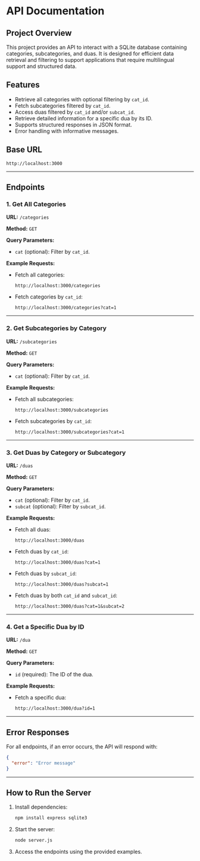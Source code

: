 # API Documentation

## Project Overview
This project provides an API to interact with a SQLite database containing categories, subcategories, and duas. It is designed for efficient data retrieval and filtering to support applications that require multilingual support and structured data.

## Features
- Retrieve all categories with optional filtering by `cat_id`.
- Fetch subcategories filtered by `cat_id`.
- Access duas filtered by `cat_id` and/or `subcat_id`.
- Retrieve detailed information for a specific dua by its ID.
- Supports structured responses in JSON format.
- Error handling with informative messages.

## Base URL
```
http://localhost:3000
```

---

## Endpoints

### 1. Get All Categories
**URL:** `/categories`

**Method:** `GET`

**Query Parameters:**
- `cat` (optional): Filter by `cat_id`.

**Example Requests:**
- Fetch all categories:
  ```
  http://localhost:3000/categories
  ```
- Fetch categories by `cat_id`:
  ```
  http://localhost:3000/categories?cat=1
  ```

---

### 2. Get Subcategories by Category
**URL:** `/subcategories`

**Method:** `GET`

**Query Parameters:**
- `cat` (optional): Filter by `cat_id`.

**Example Requests:**
- Fetch all subcategories:
  ```
  http://localhost:3000/subcategories
  ```
- Fetch subcategories by `cat_id`:
  ```
  http://localhost:3000/subcategories?cat=1
  ```

---

### 3. Get Duas by Category or Subcategory
**URL:** `/duas`

**Method:** `GET`

**Query Parameters:**
- `cat` (optional): Filter by `cat_id`.
- `subcat` (optional): Filter by `subcat_id`.

**Example Requests:**
- Fetch all duas:
  ```
  http://localhost:3000/duas
  ```
- Fetch duas by `cat_id`:
  ```
  http://localhost:3000/duas?cat=1
  ```
- Fetch duas by `subcat_id`:
  ```
  http://localhost:3000/duas?subcat=1
  ```
- Fetch duas by both `cat_id` and `subcat_id`:
  ```
  http://localhost:3000/duas?cat=1&subcat=2
  ```

---

### 4. Get a Specific Dua by ID
**URL:** `/dua`

**Method:** `GET`

**Query Parameters:**
- `id` (required): The ID of the dua.

**Example Requests:**
- Fetch a specific dua:
  ```
  http://localhost:3000/dua?id=1
  ```

---

## Error Responses
For all endpoints, if an error occurs, the API will respond with:
```json
{
  "error": "Error message"
}
```

---

## How to Run the Server
1. Install dependencies:
   ```bash
   npm install express sqlite3
   ```
2. Start the server:
   ```bash
   node server.js
   ```
3. Access the endpoints using the provided examples.

